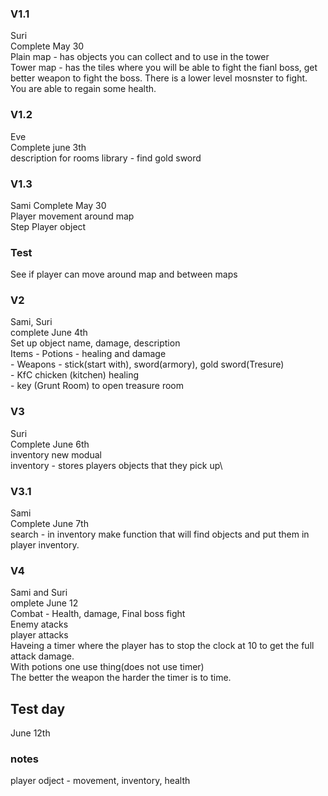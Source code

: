 ### V1.1
Suri\
Complete May 30\
Plain map - has objects you can collect and to use in the tower\
Tower map - has the tiles where you will be able to fight the fianl boss, get better weapon to fight the boss. There is a lower level mosnster to fight. You are able to regain some health.


### V1.2
Eve\
Complete june 3th\
description for rooms
library - find gold sword

### V1.3
Sami 
Complete May 30\
Player movement around map\
Step Player object

### Test

See if player can move around map and between maps

### V2
Sami, Suri\
complete June 4th\
Set up object name, damage, description\
Items - Potions - healing and damage\
      - Weapons - stick(start with), sword(armory), gold sword(Tresure)\
      - KfC chicken (kitchen) healing\
      - key (Grunt Room) to open treasure room


### V3 
Suri\
Complete June 6th\
inventory new modual\
inventory - stores players objects that they pick up\


### V3.1
Sami\
Complete June 7th\
search - in inventory
make function that will find objects and put them in player inventory. 


### V4
Sami and Suri\
omplete June 12\
Combat - Health, damage, Final boss fight\
Enemy atacks\
player attacks\
Haveing a timer where the player has to stop the clock at 10 to get the full attack damage.\
With potions one use thing(does not use timer)\
The better the weapon the harder the timer is to time.

## Test day
June 12th


      

      


### notes
player odject - movement, inventory, health